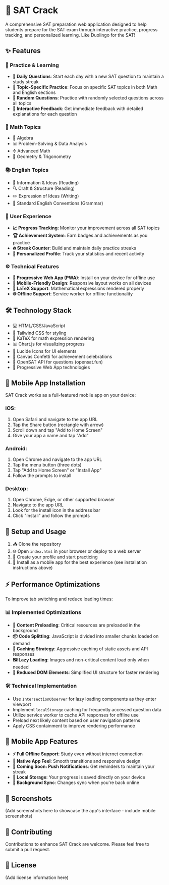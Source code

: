 ﻿# 🚀 SAT Crack

A comprehensive SAT preparation web application designed to help students prepare for the SAT exam through interactive practice, progress tracking, and personalized learning. Like Duolingo for the SAT!

## ✨ Features

### 📝 Practice & Learning
- **📅 Daily Questions**: Start each day with a new SAT question to maintain a study streak
- **🎯 Topic-Specific Practice**: Focus on specific SAT topics in both Math and English sections
- **🎲 Random Questions**: Practice with randomly selected questions across all topics
- **💬 Interactive Feedback**: Get immediate feedback with detailed explanations for each question

### 🧮 Math Topics
- 📐 Algebra
- 📊 Problem-Solving & Data Analysis
- ➗ Advanced Math
- 📏 Geometry & Trigonometry

### 📚 English Topics
- 📖 Information & Ideas (Reading)
- 🔍 Craft & Structure (Reading)
- ✏️ Expression of Ideas (Writing)
- 📝 Standard English Conventions (Grammar)

### 🌟 User Experience
- **📈 Progress Tracking**: Monitor your improvement across all SAT topics
- **🏆 Achievement System**: Earn badges and achievements as you practice
- **🔥 Streak Counter**: Build and maintain daily practice streaks
- **👤 Personalized Profile**: Track your statistics and recent activity

### ⚙️ Technical Features
- **📱 Progressive Web App (PWA)**: Install on your device for offline use
- **📲 Mobile-Friendly Design**: Responsive layout works on all devices
- **🔣 LaTeX Support**: Mathematical expressions rendered properly
- **🌐 Offline Support**: Service worker for offline functionality

## 🛠️ Technology Stack
- 💻 HTML/CSS/JavaScript
- 🎨 Tailwind CSS for styling
- 📐 KaTeX for math expression rendering
- 📊 Chart.js for visualizing progress
- 🔷 Lucide Icons for UI elements
- 🎉 Canvas Confetti for achievement celebrations
- 📡 OpenSAT API for questions (opensat.fun)
- 📱 Progressive Web App technologies

## 📱 Mobile App Installation
SAT Crack works as a full-featured mobile app on your device:

### iOS:
1. Open Safari and navigate to the app URL
2. Tap the Share button (rectangle with arrow)
3. Scroll down and tap "Add to Home Screen"
4. Give your app a name and tap "Add"

### Android:
1. Open Chrome and navigate to the app URL
2. Tap the menu button (three dots)
3. Tap "Add to Home Screen" or "Install App"
4. Follow the prompts to install

### Desktop:
1. Open Chrome, Edge, or other supported browser
2. Navigate to the app URL
3. Look for the install icon in the address bar
4. Click "Install" and follow the prompts

## 🚦 Setup and Usage
1. 📥 Clone the repository
2. 🌐 Open `index.html` in your browser or deploy to a web server
3. 👋 Create your profile and start practicing
4. 📱 Install as a mobile app for the best experience (see installation instructions above)

## ⚡ Performance Optimizations
To improve tab switching and reduce loading times:

### 📊 Implemented Optimizations
- **🔄 Content Preloading**: Critical resources are preloaded in the background
- **📦 Code Splitting**: JavaScript is divided into smaller chunks loaded on demand
- **💾 Caching Strategy**: Aggressive caching of static assets and API responses
- **🖼️ Lazy Loading**: Images and non-critical content load only when needed
- **📱 Reduced DOM Elements**: Simplified UI structure for faster rendering

### 🛠️ Technical Implementation
- Use `IntersectionObserver` for lazy loading components as they enter viewport
- Implement `localStorage` caching for frequently accessed question data
- Utilize service worker to cache API responses for offline use
- Preload next likely content based on user navigation patterns
- Apply CSS containment to improve rendering performance

## 📱 Mobile App Features
- **⚡ Full Offline Support**: Study even without internet connection
- **📲 Native App Feel**: Smooth transitions and responsive design
- **🔔 Coming Soon: Push Notifications**: Get reminders to maintain your streak
- **📂 Local Storage**: Your progress is saved directly on your device
- **🔄 Background Sync**: Changes sync when you're back online

## 📸 Screenshots
(Add screenshots here to showcase the app's interface - include mobile screenshots)

## 🤝 Contributing
Contributions to enhance SAT Crack are welcome. Please feel free to submit a pull request.

## 📄 License
(Add license information here)
